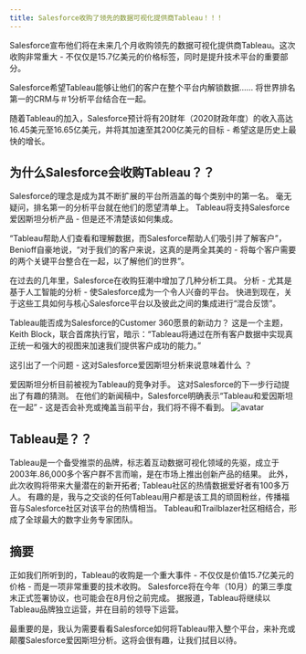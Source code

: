 ```yaml
---
title: Salesforce收购了领先的数据可视化提供商Tableau！！！
---
```

Salesforce宣布他们将在未来几个月收购领先的数据可视化提供商Tableau。这次收购非常重大 - 不仅仅是15.7亿美元的价格标签，同时是提升技术平台的重要部分。

Salesforce希望Tableau能够让他们的客户在整个平台内解锁数据...... 将世界排名第一的CRM与＃1分析平台结合在一起。

随着Tableau的加入，Salesforce预计将有20财年（2020财政年度）的收入高达16.45美元至16.65亿美元，并将其加速至其200亿美元的目标 - 希望这是历史上最快的增长。
## 为什么Salesforce会收购Tableau？？
Salesforce的理念是成为其不断扩展的平台所涵盖的每个类别中的第一名。 毫无疑问，排名第一的分析平台就在他们的愿望清单上。 Tableau将支持Salesforce爱因斯坦分析产品 - 但是还不清楚该如何集成。

“Tableau帮助人们查看和理解数据，而Salesforce帮助人们吸引并了解客户”，Benioff自豪地说，“对于我们的客户来说，这真的是两全其美的 - 将每个客户需要的两个关键平台整合在一起，以了解他们的世界”。

在过去的几年里，Salesforce在收购狂潮中增加了几种分析工具。 分析 - 尤其是基于人工智能的分析 - 使Salesforce成为一个令人兴奋的平台。 快进到现在，关于这些工具如何与核心Salesforce平台以及彼此之间的集成进行“混合反馈”。

Tableau能否成为Salesforce的Customer 360愿景的新动力？ 这是一个主题，Keith Block，联合首席执行官，暗示：“Tableau将通过在所有客户数据中实现真正统一和强大的视图来加速我们提供客户成功的能力。”

这引出了一个问题 - 这对Salesforce爱因斯坦分析来说意味着什么 ？

爱因斯坦分析目前被视为Tableau的竞争对手。 这对Salesforce的下一步行动提出了有趣的猜测。 在他们的新闻稿中，Salesforce明确表示“Tableau和爱因斯坦在一起” - 这是否会补充或掩盖当前平台，我们将不得不看到。
![avatar](https://i0.wp.com/www.salesforceben.com/wp-content/uploads/2019/06/SFB_tableau_2.png?resize=610%2C369&ssl=1)

## Tableau是？？

Tableau是一个备受推崇的品牌，标志着互动数据可视化领域的先驱，成立于2003年.86,000多个客户群不言而喻，是在市场上推出创新产品的结果。 此外，此次收购将带来大量潜在的新开拓者; Tableau社区的热情数据爱好者有100多万人。 有趣的是，我与之交谈的任何Tableau用户都是该工具的顽固粉丝，传播福音与Salesforce社区对该平台的热情相当。 Tableau和Trailblazer社区相结合，形成了全球最大的数字业务专家团队。

## 摘要

正如我们所听到的，Tableau的收购是一个重大事件 - 不仅仅是价值15.7亿美元的价格 - 而是一项非常重要的技术收购。 Salesforce将在今年（10月）的第三季度末正式签署协议，也可能会在8月份之前完成。 据报道，Tableau将继续以Tableau品牌独立运营，并在目前的领导下运营。

最重要的是，我认为需要看看Salesforce如何将Tableau带入整个平台，来补充或颠覆Salesforce爱因斯坦分析。这将会很有趣，让我们拭目以待。
